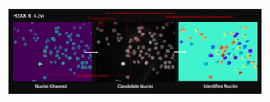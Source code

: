 ![Nuclei Segmentation](https://raw.githubusercontent.com/dbhaskar92/BrownU-BioMed/master/Dennery%20Lab/examples/Nuclei_Segmentation_Ex.png "Nuclei Segmentation")
